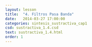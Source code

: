 ```yaml
---
layout: lesson
title:  "4. Filtros Pasa Banda"
date:   2014-03-27 17:00:00
categories: sintesis_sustractiva_cap1
csd: sustractiva_1.4.csd
text: sustractiva_1.4.html
order: 1
---
```


